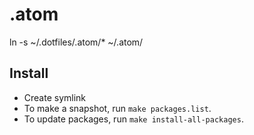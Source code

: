 .atom
=============

ln -s ~/.dotfiles/.atom/* ~/.atom/

Install
-------------
- Create symlink
- To make a snapshot, run `make packages.list`.
- To update packages, run `make install-all-packages`.
